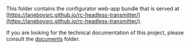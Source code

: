 This folder contains the configurator web-app bundle that is served at [https://laneboysrc.github.io/rc-headless-transmitter/](https://laneboysrc.github.io/rc-headless-transmitter/).

If you are looking for the technical documentation of this project, please consult the [documents](../documents/) folder.
